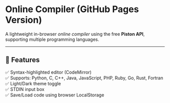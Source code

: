 # Online Compiler (GitHub Pages Version)

A lightweight in-browser *online compiler* using the free **Piston API**, supporting multiple programming languages.

---

## 🚀 Features

✅ Syntax-highlighted editor (CodeMirror)  
✅ Supports: Python, C, C++, Java, JavaScript, PHP, Ruby, Go, Rust, Fortran  
✅ Light/Dark theme toggle  
✅ STDIN input box  
✅ Save/Load code using browser LocalStorage  
